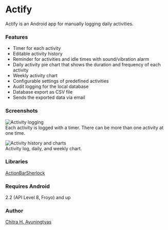 # Actify
Actify is an Android app for manually logging daily activities. 

### Features
* Timer for each activity
* Editable activity history
* Reminder for activities and idle times with sound/vibration alarm
* Daily activity pie chart that shows the duration and frequency of each activity
* Weekly activity chart 
* Configurable settings of predefined activities
* Audit logging for the local database
* Database export as CSV file
* Sends the exported data via email

### Screenshots
![Activity logging](https://lh5.googleusercontent.com/-I9Vaq5_emqA/UbzXi_rxxEI/AAAAAAAAGiE/-iTJUZqFsAQ/w451-h357-no/Actify-1.jpg)  
Each activity is logged with a timer. There can be more than one activity at one time.  

![Activity history and charts](https://lh3.googleusercontent.com/-IgIe8lSEBJI/UbzXi_SOhJI/AAAAAAAAGiI/7gwNcAY7PNM/w676-h351-no/Actify-3.jpg)  
Activity log, daily, and weekly chart. 

### Libraries
[ActionBarSherlock](http://actionbarsherlock.com/)

### Requires Android
2.2 (API Level 8, Froyo) and up

### Author
[Chitra H. Ayuningtyas](mailto:chitrahapsari@gmail.com)